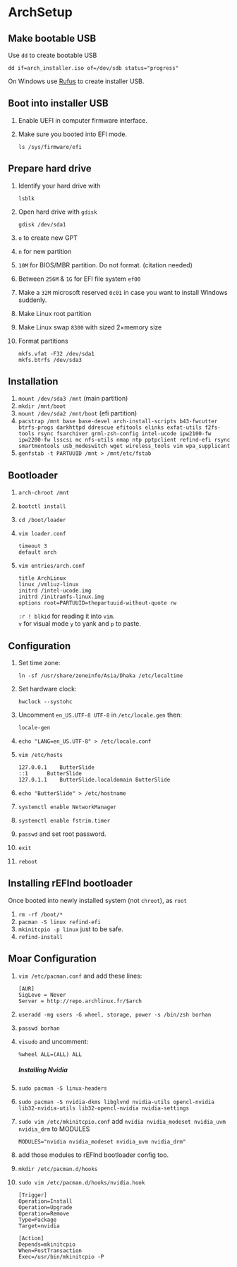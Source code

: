 # ArchSetup

## Make bootable USB

Use `dd` to create bootable USB  
```
dd if=arch_installer.iso of=/dev/sdb status="progress"
```
On Windows use [Rufus](https://rufus.akeo.ie) to create installer USB.

## Boot into installer USB

1. Enable UEFI in computer firmware interface.
1. Make sure you booted into EFI mode.

   ```
   ls /sys/firmware/efi 
   ```
## Prepare hard drive

1. Identify your hard drive with

   ```
   lsblk
   ```
1. Open hard drive with `gdisk`

   ```
   gdisk /dev/sda1
   ```
1. `o` to create new GPT
1. `n` for new partition
1. `10M` for BIOS/MBR partition. Do not format. (citation needed)
1. Between `256M` & `1G` for EFI file system `ef00`
1. Make a `32M` microsoft reserved `0c01` in case you want to install Windows suddenly.
1. Make Linux root partition
1. Make Linux swap `8300` with sized 2×memory size
1. Format partitions

   ```
   mkfs.vfat -F32 /dev/sda1
   mkfs.btrfs /dev/sda3
   ```

## Installation

1. `mount /dev/sda3 /mnt` (main partition)
1. `mkdir /mnt/boot`
1. `mount /dev/sda2 /mnt/boot` (efi partition)
1. `pacstrap /mnt base base-devel arch-install-scripts b43-fwcutter btrfs-progs darkhttpd ddrescue efitools elinks exfat-utils f2fs-tools rsync fsarchiver grml-zsh-config intel-ucode ipw2100-fw ipw2200-fw lsscsi mc nfs-utils nmap ntp pptpclient refind-efi rsync smartmontools usb_modeswitch wget wireless_tools vim wpa_supplicant`
1. `genfstab -t PARTUUID /mnt > /mnt/etc/fstab`

## Bootloader

1. `arch-chroot /mnt`
1. `bootctl install`
1. `cd /boot/loader`
1. `vim loader.conf`

   ```
   timeout 3
   default arch
   ```
1. `vim entries/arch.conf`

   ```
   title ArchLinux
   linux /vmliuz-linux
   initrd /intel-ucode.img
   initrd /initramfs-linux.img
   options root=PARTUUID=thepartuuid-without-quote rw
   ```

   `:r ! blkid` for reading it into `vim`.  
   `v` for visual mode `y` to yank and `p` to paste.

## Configuration

1. Set time zone:

   `ln -sf /usr/share/zoneinfo/Asia/Dhaka /etc/localtime`
1. Set hardware clock:

   `hwclock --systohc`
1. Uncomment `en_US.UTF-8 UTF-8` in `/etc/locale.gen` then:

   `locale-gen`
1. `echo "LANG=en_US.UTF-8" > /etc/locale.conf`
1. `vim /etc/hosts`
   ```
   127.0.0.1	ButterSlide
   ::1		ButterSlide
   127.0.1.1	ButterSlide.localdomain	ButterSlide
   ```
1. `echo "ButterSlide" > /etc/hostname`
1. `systemctl enable NetworkManager`
1. `systemctl enable fstrim.timer`
1. `passwd` and set root password.
1. `exit`
1. `reboot`

## Installing rEFInd bootloader

Once booted into newly installed system (not `chroot`), 
as `root`
1. `rm -rf /boot/*`
1. `pacman -S linux refind-efi`
1. `mkinitcpio -p linux` just to be safe.
1. `refind-install`

## Moar Configuration

1. `vim /etc/pacman.conf` and add these lines:

   ```
   [AUR]
   SigLeve = Never
   Server = http://repo.archlinux.fr/$arch
   ```
1. `useradd -mg users -G wheel, storage, power -s /bin/zsh borhan`
1. `passwd borhan`
1. `visudo` and uncomment:
   ```
   %wheel ALL=(ALL) ALL
   ```
   ##### Installing Nvidia
1. `sudo pacman -S linux-headers`
1. `sudo pacman -S nvidia-dkms libglvnd nvidia-utils opencl-nvidia lib32-nvidia-utils lib32-opencl-nvidia nvidia-settings`
1. `sudo vim /etc/mkinitcpio.conf` add `nvidia nvidia_modeset nvidia_uvm nvidia_drm` to MODULES
   ```
   MODULES="nvidia nvidia_modeset nvidia_uvm nvidia_drm"
   ```
1. add those modules to rEFInd bootloader config too.
1. `mkdir /etc/pacman.d/hooks`
1. `sudo vim /etc/pacman.d/hooks/nvidia.hook`
   ```
   [Trigger]
   Operation=Install
   Operation=Upgrade
   Operation=Remove
   Type=Package
   Target=nvidia

   [Action]
   Depends=mkinitcpio
   When=PostTransaction
   Exec=/usr/bin/mkinitcpio -P
   ```
